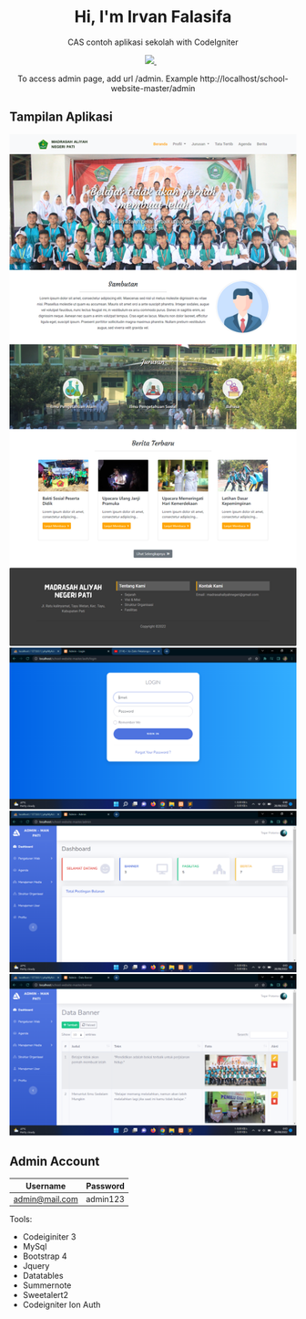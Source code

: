 

<h1 align='center'>
  Hi, I'm Irvan Falasifa
</h1>

<p align='center'>
  CAS contoh aplikasi sekolah with CodeIgniter
</p>

<p align='center'>
 <a href='mailto:irvan.falasfia@gmail.com'> 
  <img src="https://img.shields.io/badge/mail%20box-EA4335?style=for-the-badge&logo=Gmail&logoColor=white" /> 
 </a>&nbsp;&nbsp;
  
</p>

<p align='center'>
  To access admin page, add url /admin. Example http://localhost/school-website-master/admin
</p>

## Tampilan Aplikasi
![ss](asset/ss1.png)
![ss](asset/ss2.png)
![ss](asset/ss3.png)
![ss](asset/ss4.png)

## Admin Account
|    Username    | Password |
|:--------------:|---------:|
| admin@mail.com | admin123 |


Tools:
- Codeiginiter 3
- MySql
- Bootstrap 4
- Jquery
- Datatables
- Summernote
- Sweetalert2
- Codeigniter Ion Auth
